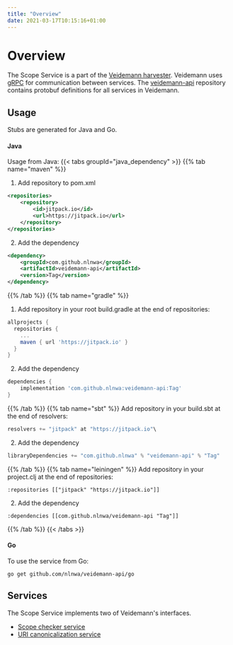 ```yaml
---
title: "Overview"
date: 2021-03-17T10:15:16+01:00
---
```

# Overview

The Scope Service is a part of the [Veidemann harvester](https://github.com/nlnwa/veidemann). Veidemann uses 
[gRPC](https://grpc.io/) for communication between services. The [veidemann-api](https://github.com/nlnwa/veidemann-api/tree/master/protobuf)
repository contains protobuf definitions for all services in Veidemann.

## Usage

Stubs are generated for Java and Go.
#### Java
Usage from Java:
{{< tabs groupId="java_dependency" >}}
{{% tab name="maven" %}}
1. Add repository to pom.xml
```xml
<repositories>
    <repository>
        <id>jitpack.io</id>
        <url>https://jitpack.io</url>
    </repository>
</repositories>
```
2.  Add the dependency
```xml
<dependency>
    <groupId>com.github.nlnwa</groupId>
    <artifactId>veidemann-api</artifactId>
    <version>Tag</version>
</dependency>
```
{{% /tab %}}
{{% tab name="gradle" %}}
1. Add repository in your root build.gradle at the end of repositories:
```groovy
allprojects {
  repositories {
    ...
    maven { url 'https://jitpack.io' }
  }
}
```
2. Add the dependency
```groovy
dependencies {
    implementation 'com.github.nlnwa:veidemann-api:Tag'
}
```
{{% /tab %}}
{{% tab name="sbt" %}}
Add repository in your build.sbt at the end of resolvers:
```scala
resolvers += "jitpack" at "https://jitpack.io"\
```
2. Add the dependency
```scala
libraryDependencies += "com.github.nlnwa" % "veidemann-api" % "Tag"
```
{{% /tab %}}
{{% tab name="leiningen" %}}
Add repository in your project.clj at the end of repositories:
```
:repositories [["jitpack" "https://jitpack.io"]]
```
2. Add the dependency
```
:dependencies [[com.github.nlnwa/veidemann-api "Tag"]]
```
{{% /tab %}}
{{< /tabs >}}

#### Go
To use the service from Go:
```
go get github.com/nlnwa/veidemann-api/go
```

## Services
The Scope Service implements two of Veidemann's interfaces.
* [Scope checker service](scopechecker)
* [URI canonicalization service](uricanonicalizer)
